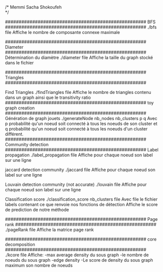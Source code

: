 /*
	Memmi Sacha
	Shokoufeh 	
*/

####################################################
			BFS
####################################################
./bfs file
Affiche le nombre de composante connexe maximale 

####################################################
		Diameter
####################################################
Détermination du diamètre
./diameter file
Affiche la taille du graph stocké dans le fichier

####################################################
		Triangles
####################################################

Find Triangles
./findTriangles file
Affiche le nombre de triangles contenu dans un graph ainsi que le transitivity ratio
####################################################
	toy graph creation
####################################################
Génération de graph jouets
./generateNode nb_nodes nb_clusters p q
Avec p probabilité qu'un noeud soit connecté à tous les noeuds de son cluster
et q probabilité  qu'un noeud soit connecté à tous les noeuds d'un cluster différent.
####################################################
	Community detection
####################################################
Label propagation
./label_propagation file
Affiche pour chaque noeud son label sur une ligne

jaccard detection community
./jaccard file
Affiche pour chaque noeud son label sur une ligne

Louvain detection community (not accurate)
./louvain file
Affiche pour chaque noeud son label sur une ligne 


Classification score
./classification_score nb_clusters file
Avec file le fichier labels contenant ce que renvoie nos fonctions de détection
Affiche le score de prediction de notre méthode



####################################################
		Page rank
####################################################
./pageRank file
Affiche la matrice page rank

####################################################
		core decomposition
####################################################
./kcore file
Affiche:
	-max average density du sous graph 
	-le nombre de noeuds du sous graph
	-edge density
	-Le score de density du sous graph maximum son nombre de noeuds
	